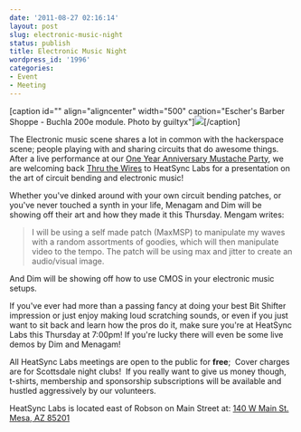 ```yaml
---
date: '2011-08-27 02:16:14'
layout: post
slug: electronic-music-night
status: publish
title: Electronic Music Night
wordpress_id: '1996'
categories:
- Event
- Meeting
---
```


[caption id="" align="aligncenter" width="500" caption="Escher's Barber Shoppe - Buchla 200e module. Photo by guiltyx"][![](http://farm4.static.flickr.com/3330/3275491239_7bc9860f5c.jpg)](http://www.flickr.com/photos/roll_initiative/3275491239/in/photostream/)[/caption]

The Electronic music scene shares a lot in common with the hackerspace scene; people playing with and sharing circuits that do awesome things. After a live performance at our [One Year Anniversary Mustache Party](http://www.heatsynclabs.org/oct-23-mustaches-music-and-mad-science/), we are welcoming back [Thru the Wires](http://www.myspace.com/thruthewires) to HeatSync Labs for a presentation on the art of circuit bending and electronic music!

Whether you've dinked around with your own circuit bending patches, or you've never touched a synth in your life, Menagam and Dim will be showing off their art and how they made it this Thursday. Mengam writes:


> I will be using a self made patch (MaxMSP) to manipulate my waves with a
random assortments of goodies, which will then manipulate video to the
tempo. The patch will be using max and jitter to create an audio/visual
image.


And Dim will be showing off how to use CMOS in your electronic music setups.

If you've ever had more than a passing fancy at doing your best Bit Shifter impression or just enjoy making loud scratching sounds, or even if you just want to sit back and learn how the pros do it, make sure you're at HeatSync Labs this Thursday at 7:00pm! If you're lucky there will even be some live demos by Dim and Menagam!

All HeatSync Labs meetings are open to the public for **free**;  Cover charges are for Scottsdale night clubs!  If you really want to give us money though, t-shirts, membership and sponsorship subscriptions will be available and hustled aggressively by our volunteers.

HeatSync Labs is located east of Robson on Main Street at:
[140 W Main St.
Mesa, AZ 85201](http://maps.google.com/maps?f=q&source=s_q&hl=en&geocode=&q=140+w+main+st.+mesa,+az&aq=&sll=37.0625,-95.677068&sspn=34.945679,76.464844&ie=UTF8&hq=&hnear=140+W+Main+St,+Mesa,+Arizona+85201&ll=33.415289,-111.835499&spn=0.000795,0.001167&t=h&z=20)


